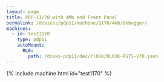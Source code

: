```yaml
---
layout: page
title: PDP-11/70 with 4Mb and Front Panel
permalink: /devices/pdp11/machine/1170/4mb/debugger/
machines:
  - id: test1170
    type: pdp11
    autoMount:
      RL0:
        path: /disks-pdp11/dec/rl01k/RL01K-RSTS-V70.json
---
```


{% include machine.html id="test1170" %}
